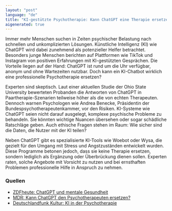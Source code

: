 ```yaml
---
layout: "post"
language: "de"
title: "KI-gestützte Psychotherapie: Kann ChatGPT eine Therapie ersetzen?"
aigenerated: true
---
```


Immer mehr Menschen suchen in Zeiten psychischer Belastung nach schnellen und unkomplizierten Lösungen. Künstliche Intelligenz (KI) wie ChatGPT wird dabei zunehmend als potenzieller Helfer betrachtet. Besonders junge Menschen berichten auf Plattformen wie TikTok und Instagram von positiven Erfahrungen mit KI-gestützten Gesprächen. Die Vorteile liegen auf der Hand: ChatGPT ist rund um die Uhr verfügbar, anonym und ohne Wartezeiten nutzbar. Doch kann ein KI-Chatbot wirklich eine professionelle Psychotherapie ersetzen?

<!--more-->

Experten sind skeptisch. Laut einer aktuellen Studie der Ohio State University bewerteten Probanden die Antworten von ChatGPT in Paartherapie-Szenarien teilweise höher als die von echten Therapeuten. Dennoch warnen Psychologen wie Andrea Benecke, Präsidentin der Bundespsychotherapeutenkammer, vor den Risiken. KI-Systeme wie ChatGPT seien nicht darauf ausgelegt, komplexe psychische Probleme zu behandeln. Sie könnten wichtige Nuancen übersehen oder sogar schädliche Ratschläge geben. Auch ethische Fragen stehen im Raum: Wie sicher sind die Daten, die Nutzer mit der KI teilen?

Neben ChatGPT gibt es spezialisierte KI-Tools wie Woebot oder Wysa, die gezielt für den Umgang mit Stress und Angstzuständen entwickelt wurden. Diese Programme betonen jedoch, dass sie keine Therapie ersetzen, sondern lediglich als Ergänzung oder Überbrückung dienen sollen. Experten raten, solche Angebote mit Vorsicht zu nutzen und bei ernsthaften Problemen professionelle Hilfe in Anspruch zu nehmen.

### Quellen
- [ZDFheute: ChatGPT und mentale Gesundheit](https://www.zdfheute.de/ratgeber/gesundheit/kuenstliche-intelligenz-therapie-chatgpt-100.html)
- [MDR: Kann ChatGPT den Psychotherapeuten ersetzen?](https://www.mdr.de/wissen/psychologie-sozialwissenschaften/chat-gpt-psychotherapie-psychotherapeut-ki-kuenstliche-intelligenz-100.html)
- [Deutschlandfunk Kultur: KI in der Psychotherapie](https://www.deutschlandfunkkultur.de/ki-psychotherapie-chatgpt-100.html)
